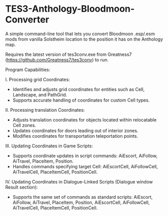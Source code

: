 # TES3-Anthology-Bloodmoon-Converter

 A simple command-line tool that lets you convert Bloodmoon .esp/.esm mods from vanilla Solstheim location to the position it has on the Anthology map.
 
 Requires the latest version of tes3conv.exe from Greatness7 (https://github.com/Greatness7/tes3conv) to run.
 
 Program Capabilities:
 
 I. Processing grid Coordinates:
 - Identifies and adjusts grid coordinates for entities such as Cell, Landscape, and PathGrid.
 - Supports accurate handling of coordinates for custom Cell types.

 II. Processing translation Coordinates:
 - Adjusts translation coordinates for objects located within relocatable Cell zones.
 - Updates coordinates for doors leading out of interior zones.
 - Modifies coordinates for transportation teleportation points.
 
 III. Updating Coordinates in Game Scripts:
 - Supports coordinate updates in script commands: AiEscort, AiFollow, AiTravel, PlaceItem, Position.
 - Handles commands specifying target Cell: AiEscortCell, AiFollowCell, AiTravelCell, PlaceItemCell, PositionCell.
 
 IV. Updating Coordinates in Dialogue-Linked Scripts (Dialogue window Result section):
 - Supports the same set of commands as standard scripts: AiEscort, AiFollow, AiTravel, PlaceItem, Position, AiEscortCell, AiFollowCell, AiTravelCell, PlaceItemCell, PositionCell.
